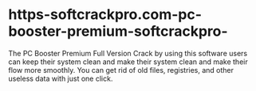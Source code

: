 # https-softcrackpro.com-pc-booster-premium-softcrackpro-
The PC Booster Premium Full Version Crack by using this software users can keep their system clean and make their system clean and make their flow more smoothly. You can get rid of old files, registries, and other useless data with just one click.
